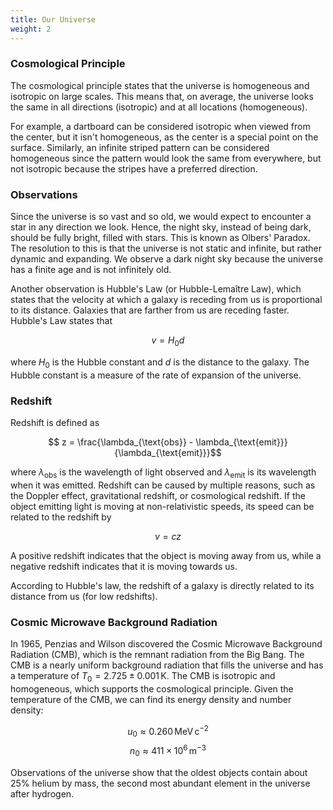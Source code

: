 ```yaml
---
title: Our Universe
weight: 2
---
```


### Cosmological Principle

The cosmological principle states that the universe is homogeneous and isotropic on large scales. This means that, on average, the universe looks the same in all directions (isotropic) and at all locations (homogeneous).

For example, a dartboard can be considered isotropic when viewed from the center, but it isn't homogeneous, as the center is a special point on the surface. Similarly, an infinite striped pattern can be considered homogeneous since the pattern would look the same from everywhere, but not isotropic because the stripes have a preferred direction.

### Observations

Since the universe is so vast and so old, we would expect to encounter a star in any direction we look. Hence, the night sky, instead of being dark, should be fully bright, filled with stars. This is known as Olbers' Paradox. The resolution to this is that the universe is not static and infinite, but rather dynamic and expanding. We observe a dark night sky because the universe has a finite age and is not infinitely old.

Another observation is Hubble's Law (or Hubble-Lemaître Law), which states that the velocity at which a galaxy is receding from us is proportional to its distance. Galaxies that are farther from us are receding faster. Hubble's Law states that

$$ v = H_0 d $$

where $H_0$ is the Hubble constant and $d$ is the distance to the galaxy. The Hubble constant is a measure of the rate of expansion of the universe.

### Redshift

Redshift is defined as

$$ z = \frac{\lambda_{\text{obs}} - \lambda_{\text{emit}}}{\lambda_{\text{emit}}}$$

where $\lambda_{\text{obs}}$ is the wavelength of light observed and $\lambda_{\text{emit}}$ is its wavelength when it was emitted. Redshift can be caused by multiple reasons, such as the Doppler effect, gravitational redshift, or cosmological redshift. If the object emitting light is moving at non-relativistic speeds, its speed can be related to the redshift by

$$ v = cz $$

A positive redshift indicates that the object is moving away from us, while a negative redshift indicates that it is moving towards us.

According to Hubble's law, the redshift of a galaxy is directly related to its distance from us (for low redshifts).

### Cosmic Microwave Background Radiation

In 1965, Penzias and Wilson discovered the Cosmic Microwave Background Radiation (CMB), which is the remnant radiation from the Big Bang. The CMB is a nearly uniform background radiation that fills the universe and has a temperature of $T_0 = 2.725 \pm 0.001 \, \mathrm{K}$. The CMB is isotropic and homogeneous, which supports the cosmological principle. Given the temperature of the CMB, we can find its energy density and number density:

$$ u_0 \approx 0.260 \, \mathrm{MeV \, c^{-2}} $$
$$ n_0 \approx 411 \times 10^6 \, \mathrm{m^{-3}} $$

Observations of the universe show that the oldest objects contain about 25% helium by mass, the second most abundant element in the universe after hydrogen.
